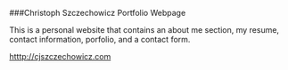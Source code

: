 ###Christoph Szczechowicz Portfolio Webpage

This is a personal website that contains an about me section, my resume, contact information, porfolio, and a contact form.

[htttp://cjszczechowicz.com](htttp://cjszczechowicz.com)